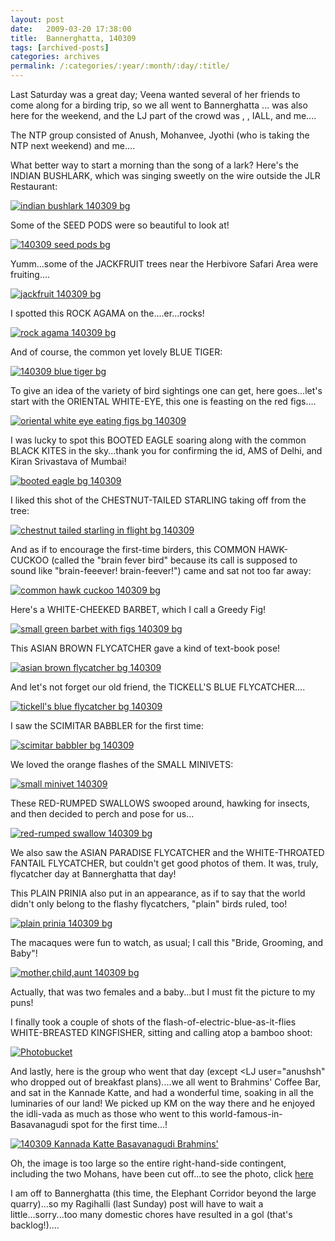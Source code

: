 ```yaml
---
layout: post
date:	2009-03-20 17:38:00
title:  Bannerghatta, 140309
tags: [archived-posts]
categories: archives
permalink: /:categories/:year/:month/:day/:title/
---
```

Last Saturday was a great day; Veena wanted several of her friends to come along for a birding trip, so we all went to Bannerghatta ...<LJ user="itsalouwelylife"> was also here for the weekend, and the LJ part of the crowd was <LJ user="anushsh">, <LJ user="mohanvee">, IALL, and me....

The NTP group consisted of Anush, Mohanvee, Jyothi (who is taking the NTP next weekend) and me....

What better way to start a morning than the song of a lark? Here's the INDIAN BUSHLARK, which was singing sweetly on the wire outside the JLR Restaurant:

<a href="http://s297.photobucket.com/albums/mm205/depontis/?action=view&current=IMG_5857.jpg" target="_blank"><img src="http://i297.photobucket.com/albums/mm205/depontis/IMG_5857.jpg" border="0" alt="indian bushlark 140309 bg"></a>

<lj-cut text="You can click  here  several pictures of plants, a reptile, a butterfly, and birds....">

Some of the SEED PODS were so beautiful to look at!


<a href="http://s297.photobucket.com/albums/mm205/depontis/?action=view&current=IMG_5749-2.jpg" target="_blank"><img src="http://i297.photobucket.com/albums/mm205/depontis/IMG_5749-2.jpg" border="0" alt="140309 seed pods bg"></a>

Yumm...some of the JACKFRUIT trees near the Herbivore Safari Area were fruiting....

<a href="http://s297.photobucket.com/albums/mm205/depontis/?action=view&current=IMG_5930.jpg" target="_blank"><img src="http://i297.photobucket.com/albums/mm205/depontis/IMG_5930.jpg" border="0" alt="jackfruit 140309 bg"></a>


I spotted this ROCK AGAMA on the....er...rocks!


<a href="http://s297.photobucket.com/albums/mm205/depontis/?action=view&current=IMG_5883-1.jpg" target="_blank"><img src="http://i297.photobucket.com/albums/mm205/depontis/IMG_5883-1.jpg" border="0" alt="rock agama 140309 bg"></a>


And of course, the common yet lovely BLUE TIGER:


<a href="http://s297.photobucket.com/albums/mm205/depontis/?action=view&current=IMG_5959.jpg" target="_blank"><img src="http://i297.photobucket.com/albums/mm205/depontis/IMG_5959.jpg" border="0" alt="140309 blue tiger bg"></a>


To give an idea of the variety of bird sightings one can get, here goes...let's start with the ORIENTAL WHITE-EYE, this one is feasting on the red figs....

<a href="http://s297.photobucket.com/albums/mm205/depontis/?action=view&current=IMG_5972.jpg" target="_blank"><img src="http://i297.photobucket.com/albums/mm205/depontis/IMG_5972.jpg" border="0" alt="oriental white eye eating figs bg 140309"></a>


I was lucky to spot this BOOTED EAGLE soaring along with the common BLACK KITES in the sky...thank you for confirming the id, AMS of Delhi,  and Kiran Srivastava of Mumbai!

<a href="http://s297.photobucket.com/albums/mm205/depontis/?action=view&current=IMG_5968.jpg" target="_blank"><img src="http://i297.photobucket.com/albums/mm205/depontis/IMG_5968.jpg" border="0" alt="booted eagle bg 140309"></a>

I liked this shot of the CHESTNUT-TAILED STARLING taking off from the tree:


<a href="http://s297.photobucket.com/albums/mm205/depontis/?action=view&current=IMG_5956.jpg" target="_blank"><img src="http://i297.photobucket.com/albums/mm205/depontis/IMG_5956.jpg" border="0" alt="chestnut tailed starling in flight bg 140309"></a>

And as if to encourage the first-time birders, this COMMON HAWK-CUCKOO (called the "brain fever bird" because its call is supposed to sound like "brain-feeever! brain-feever!") came and sat not too far away:

<a href="http://s297.photobucket.com/albums/mm205/depontis/?action=view&current=IMG_5936-1.jpg" target="_blank"><img src="http://i297.photobucket.com/albums/mm205/depontis/IMG_5936-1.jpg" border="0" alt="common hawk cuckoo 140309 bg"></a>


Here's a WHITE-CHEEKED BARBET, which I call a Greedy Fig!

<a href="http://s297.photobucket.com/albums/mm205/depontis/?action=view&current=IMG_5915.jpg" target="_blank"><img src="http://i297.photobucket.com/albums/mm205/depontis/IMG_5915.jpg" border="0" alt="small green barbet with figs 140309 bg"></a>

This ASIAN BROWN FLYCATCHER gave a kind of text-book pose!


<a href="http://s297.photobucket.com/albums/mm205/depontis/?action=view&current=IMG_5892-1.jpg" target="_blank"><img src="http://i297.photobucket.com/albums/mm205/depontis/IMG_5892-1.jpg" border="0" alt="asian brown flycatcher bg 140309"></a>


And let's not forget our old friend, the TICKELL'S BLUE FLYCATCHER....

<a href="http://s297.photobucket.com/albums/mm205/depontis/?action=view&current=IMG_5793.jpg" target="_blank"><img src="http://i297.photobucket.com/albums/mm205/depontis/IMG_5793.jpg" border="0" alt="tickell's blue flycatcher bg 140309"></a>

I saw the SCIMITAR BABBLER for the first time:


<a href="http://s297.photobucket.com/albums/mm205/depontis/?action=view&current=IMG_5913-1.jpg" target="_blank"><img src="http://i297.photobucket.com/albums/mm205/depontis/IMG_5913-1.jpg" border="0" alt="scimitar babbler bg 140309"></a>


We loved the orange flashes of the SMALL MINIVETS:


<a href="http://s297.photobucket.com/albums/mm205/depontis/?action=view&current=IMG_5841-1.jpg" target="_blank"><img src="http://i297.photobucket.com/albums/mm205/depontis/IMG_5841-1.jpg" border="0" alt="small minivet 140309"></a>

These RED-RUMPED SWALLOWS swooped around, hawking for insects, and then decided to perch and pose for us...

<a href="http://s297.photobucket.com/albums/mm205/depontis/?action=view&current=IMG_5870.jpg" target="_blank"><img src="http://i297.photobucket.com/albums/mm205/depontis/IMG_5870.jpg" border="0" alt="red-rumped swallow 140309 bg"></a>

We also saw the ASIAN PARADISE FLYCATCHER and the WHITE-THROATED FANTAIL FLYCATCHER, but couldn't get good photos of them. It was, truly, flycatcher day at Bannerghatta that day!

This PLAIN PRINIA also put in an appearance, as if to say that the world didn't only belong to the flashy flycatchers, "plain" birds ruled, too!

<a href="http://s297.photobucket.com/albums/mm205/depontis/?action=view&current=IMG_5758.jpg" target="_blank"><img src="http://i297.photobucket.com/albums/mm205/depontis/IMG_5758.jpg" border="0" alt="plain prinia 140309 bg"></a>


The macaques were fun to watch, as usual; I call this "Bride, Grooming, and Baby"!


<a href="http://s297.photobucket.com/albums/mm205/depontis/?action=view&current=IMG_5830.jpg" target="_blank"><img src="http://i297.photobucket.com/albums/mm205/depontis/IMG_5830.jpg" border="0" alt="mother,child,aunt 140309 bg"></a>

Actually, that was two females and a baby...but I must fit the picture to my puns!


</lj-cut>

I finally took a couple of shots of the flash-of-electric-blue-as-it-flies WHITE-BREASTED KINGFISHER, sitting and calling atop a bamboo shoot:


<a href="http://s297.photobucket.com/albums/mm205/depontis/?action=view&current=IMG_5929.jpg" target="_blank"><img src="http://i297.photobucket.com/albums/mm205/depontis/IMG_5929.jpg" border="0" alt="Photobucket"></a>


And lastly, here is the group who went that day (except <LJ user="anushsh" who dropped out of breakfast plans)....we all went to Brahmins' Coffee Bar, and sat in the Kannade Katte, and had a wonderful time, soaking in all the luminaries of our land! We picked up KM on the way there and he enjoyed the idli-vada as much as those who went to this  world-famous-in-Basavanagudi spot  for the first time...!



<a href="http://s297.photobucket.com/albums/mm205/depontis/?action=view&current=P1140933.jpg" target="_blank"><img src="http://i297.photobucket.com/albums/mm205/depontis/P1140933.jpg" border="0" alt="140309 Kannada Katte Basavanagudi Brahmins'"></a>

Oh, the image is too large so the entire right-hand-side contingent, including the two Mohans, have been cut off...to see the photo, click 
<a href="http://s297.photobucket.com/albums/mm205/depontis/?action=view&current=P1140933.jpg"> here </a>

I am off to Bannerghatta (this time, the Elephant Corridor beyond the large quarry)...so my Ragihalli (last Sunday) post will have to wait a little...sorry...too many domestic chores have resulted in a gol (that's backlog!)....
